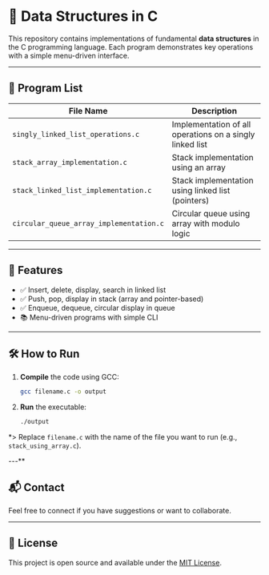 # 🔧 Data Structures in C

This repository contains implementations of fundamental **data structures** in the C programming language. Each program demonstrates key operations with a simple menu-driven interface.

---

## 📁 Program List

| File Name                             | Description                                     |
|--------------------------------------|-------------------------------------------------|
| `singly_linked_list_operations.c`    | Implementation of all operations on a singly linked list |
| `stack_array_implementation.c`       | Stack implementation using an array            |
| `stack_linked_list_implementation.c` | Stack implementation using linked list (pointers) |
| `circular_queue_array_implementation.c` | Circular queue using array with modulo logic |

---

## 🚀 Features

- ✅ Insert, delete, display, search in linked list  
- ✅ Push, pop, display in stack (array and pointer-based)  
- ✅ Enqueue, dequeue, circular display in queue  
- 📚 Menu-driven programs with simple CLI  

---

## 🛠 How to Run

1. **Compile** the code using GCC:
   ```bash
   gcc filename.c -o output
   ```

2. **Run** the executable:
   ```bash
   ./output
   ```
*> Replace `filename.c` with the name of the file you want to run (e.g., `stack_using_array.c`).

---**

## 📬 Contact

Feel free to connect if you have suggestions or want to collaborate.

---

## 📄 License

This project is open source and available under the [MIT License](LICENSE).
